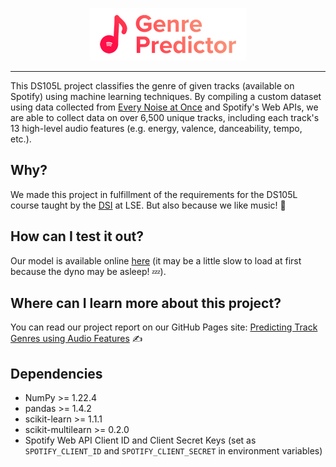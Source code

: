 <p align="center">
	<img src="https://raw.githubusercontent.com/iuven1s/ds105-project/main/img/logo.png" />
</p>

---

This DS105L project classifies the genre of given tracks (available on Spotify) using machine learning techniques. By compiling a custom dataset using data collected from [Every Noise at Once](https://everynoise.com) and Spotify's Web APIs, we are able to collect data on over 6,500 unique tracks, including each track's 13 high-level audio features (e.g. energy, valence, danceability, tempo, etc.).

## Why?
We made this project in fulfillment of the requirements for the DS105L course taught by the [DSI](https://www.lse.ac.uk/DSI) at LSE. But also because we like music! 🎵

## How can I test it out?
Our model is available online [here](https://ds105.herokuapp.com) (it may be a little slow to load at first because the dyno may be asleep! 💤).

## Where can I learn more about this project?
You can read our project report on our GitHub Pages site: [Predicting Track Genres using Audio Features](https://iuven1s.github.io/ds105-project) ✍️

## Dependencies
- NumPy >= 1.22.4
- pandas >= 1.4.2
- scikit-learn >= 1.1.1
- scikit-multilearn >= 0.2.0
- Spotify Web API Client ID and Client Secret Keys (set as `SPOTIFY_CLIENT_ID` and `SPOTIFY_CLIENT_SECRET` in environment variables)
